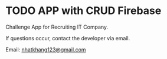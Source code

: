 # TODO APP with CRUD Firebase

Challenge App for Recruiting IT Company.

If questions occur, contact the developer via email.

Email: nhatkhang123@gmail.com
